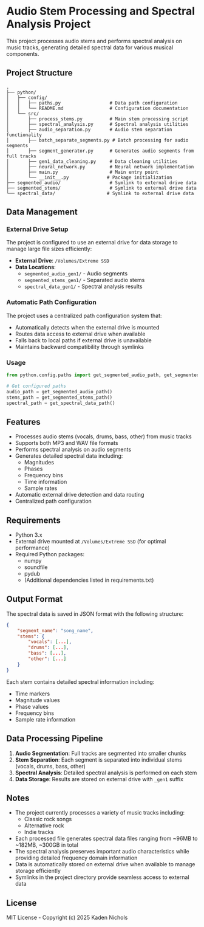 # Audio Stem Processing and Spectral Analysis Project

This project processes audio stems and performs spectral analysis on music tracks, generating detailed spectral data for various musical components.

## Project Structure

```
.
├── python/
│   ├── config/
│   │   ├── paths.py                  # Data path configuration
│   │   └── README.md                 # Configuration documentation
│   └── src/
│       ├── process_stems.py          # Main stem processing script
│       ├── spectral_analysis.py      # Spectral analysis utilities
│       ├── audio_separation.py       # Audio stem separation functionality
│       ├── batch_separate_segments.py # Batch processing for audio segments
│       ├── segment_generator.py      # Generates audio segments from full tracks
│       ├── gen1_data_cleaning.py     # Data cleaning utilities
│       ├── neural_network.py         # Neural network implementation
│       ├── main.py                   # Main entry point
│       └── __init__.py              # Package initialization
├── segmented_audio/                  # Symlink to external drive data
├── segmented_stems/                  # Symlink to external drive data
└── spectral_data/                   # Symlink to external drive data
```

## Data Management

### External Drive Setup
The project is configured to use an external drive for data storage to manage large file sizes efficiently:

- **External Drive**: `/Volumes/Extreme SSD`
- **Data Locations**: 
  - `segmented_audio_gen1/` - Audio segments
  - `segmented_stems_gen1/` - Separated audio stems
  - `spectral_data_gen1/` - Spectral analysis results

### Automatic Path Configuration
The project uses a centralized path configuration system that:
- Automatically detects when the external drive is mounted
- Routes data access to external drive when available
- Falls back to local paths if external drive is unavailable
- Maintains backward compatibility through symlinks

### Usage
```python
from python.config.paths import get_segmented_audio_path, get_segmented_stems_path, get_spectral_data_path

# Get configured paths
audio_path = get_segmented_audio_path()
stems_path = get_segmented_stems_path()
spectral_path = get_spectral_data_path()
```

## Features

- Processes audio stems (vocals, drums, bass, other) from music tracks
- Supports both MP3 and WAV file formats
- Performs spectral analysis on audio segments
- Generates detailed spectral data including:
  - Magnitudes
  - Phases
  - Frequency bins
  - Time information
  - Sample rates
- Automatic external drive detection and data routing
- Centralized path configuration

## Requirements

- Python 3.x
- External drive mounted at `/Volumes/Extreme SSD` (for optimal performance)
- Required Python packages:
  - numpy
  - soundfile
  - pydub
  - (Additional dependencies listed in requirements.txt)

## Output Format

The spectral data is saved in JSON format with the following structure:
```json
{
    "segment_name": "song_name",
    "stems": {
        "vocals": [...],
        "drums": [...],
        "bass": [...],
        "other": [...]
    }
}
```

Each stem contains detailed spectral information including:
- Time markers
- Magnitude values
- Phase values
- Frequency bins
- Sample rate information

## Data Processing Pipeline

1. **Audio Segmentation**: Full tracks are segmented into smaller chunks
2. **Stem Separation**: Each segment is separated into individual stems (vocals, drums, bass, other)
3. **Spectral Analysis**: Detailed spectral analysis is performed on each stem
4. **Data Storage**: Results are stored on external drive with `_gen1` suffix

## Notes

- The project currently processes a variety of music tracks including:
  - Classic rock songs
  - Alternative rock
  - Indie tracks
- Each processed file generates spectral data files ranging from ~96MB to ~182MB, ~300GB in total
- The spectral analysis preserves important audio characteristics while providing detailed frequency domain information
- Data is automatically stored on external drive when available to manage storage efficiently
- Symlinks in the project directory provide seamless access to external data

## License

MIT License - Copyright (c) 2025 Kaden Nichols



